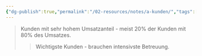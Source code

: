 ```yaml
---
{"dg-publish":true,"permalink":"/02-resources/notes/a-kunden/","tags":["#marketing/priorität"],"noteIcon":"","updated":"2025-09-05T10:12:26.000+02:00"}
---
```


>Kunden mit sehr hohem Umsatzanteil - meist 20% der Kunden mit 80% des Umsatzes.
>>Wichtigste Kunden - brauchen intensivste Betreuung.